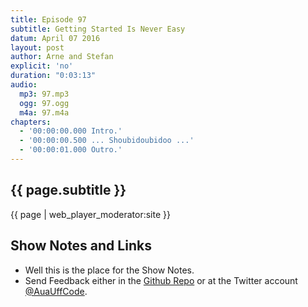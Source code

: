 ```yaml
---
title: Episode 97
subtitle: Getting Started Is Never Easy
datum: April 07 2016
layout: post
author: Arne and Stefan
explicit: 'no'
duration: "0:03:13"
audio:
  mp3: 97.mp3
  ogg: 97.ogg
  m4a: 97.m4a
chapters:
  - '00:00:00.000 Intro.'
  - '00:00:00.500 ... Shoubidoubidoo ...'
  - '00:00:01.000 Outro.'
---
```


## {{ page.subtitle }}

{{ page | web_player_moderator:site }}

## Show Notes and Links

  * Well this is the place for the Show Notes.
  * Send Feedback either in the [Github Repo](https://github.com/haslinger/jekyll-octopod) or at the Twitter account [@AuaUffCode](http://twitter.com/@AuaUffCode).
